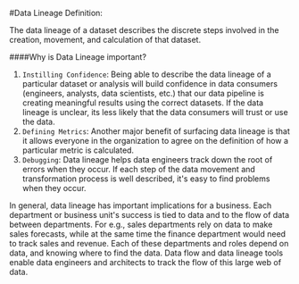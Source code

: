 #Data Lineage
Definition:

The data lineage of a dataset describes the discrete steps involved in the creation, movement, and calculation of that dataset.

####Why is Data Lineage important?
1. ```Instilling Confidence```: Being able to describe the data lineage of a particular dataset or analysis will build confidence in data consumers (engineers, analysts, data scientists, etc.) that our data pipeline is creating meaningful results using the correct datasets. If the data lineage is unclear, its less likely that the data consumers will trust or use the data.
2. ```Defining Metrics```: Another major benefit of surfacing data lineage is that it allows everyone in the organization to agree on the definition of how a particular metric is calculated.
3. ```Debugging```: Data lineage helps data engineers track down the root of errors when they occur. If each step of the data movement and transformation process is well described, it's easy to find problems when they occur.

In general, data lineage has important implications for a business. Each department or business unit's success is tied to data and to the flow of data between departments. For e.g., sales departments rely on data to make sales forecasts, while at the same time the finance department would need to track sales and revenue. Each of these departments and roles depend on data, and knowing where to find the data. Data flow and data lineage tools enable data engineers and architects to track the flow of this large web of data.